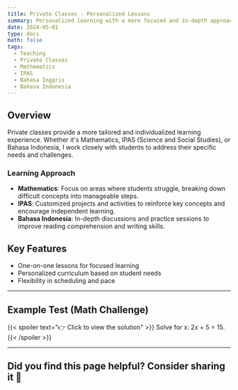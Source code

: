 ```yaml
---
title: Private Classes - Personalized Lessons
summary: Personalized learning with a more focused and in-depth approach.
date: 2024-05-01
type: docs
math: false
tags:
  - Teaching
  - Private Classes
  - Mathematics
  - IPAS
  - Bahasa Inggris
  - Bahasa Indonesia
---
```


## Overview
Private classes provide a more tailored and individualized learning experience. Whether it's Mathematics, IPAS (Science and Social Studies), or Bahasa Indonesia, I work closely with students to address their specific needs and challenges.

### Learning Approach
- **Mathematics**: Focus on areas where students struggle, breaking down difficult concepts into manageable steps.
- **IPAS**: Customized projects and activities to reinforce key concepts and encourage independent learning.
- **Bahasa Indonesia**: In-depth discussions and practice sessions to improve reading comprehension and writing skills.

## Key Features
- One-on-one lessons for focused learning
- Personalized curriculum based on student needs
- Flexibility in scheduling and pace

---

## Example Test (Math Challenge)
{{< spoiler text="👉 Click to view the solution" >}}
Solve for x: 2x + 5 = 15.
{{< /spoiler >}}

---

## Did you find this page helpful? Consider sharing it 🙌
